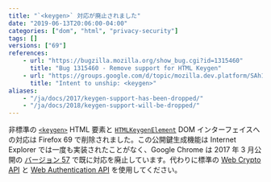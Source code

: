 ```yaml
---
title: "`<keygen>` 対応が廃止されました"
date: "2019-06-13T20:06:00-04:00"
categories: ["dom", "html", "privacy-security"]
tags: []
versions: ["69"]
references:
    - url: "https://bugzilla.mozilla.org/show_bug.cgi?id=1315460"
      title: "Bug 1315460 - Remove support for HTML Keygen"
    - url: "https://groups.google.com/d/topic/mozilla.dev.platform/SAh1b1R5lrY/discussion"
      title: "Intent to unship: <keygen>"
aliases:
    - "/ja/docs/2017/keygen-support-has-been-dropped/"
    - "/ja/docs/2018/keygen-support-will-be-dropped/"
---
```

非標準の [`<keygen>`](https://developer.mozilla.org/docs/Web/HTML/Element/keygen) HTML 要素と [`HTMLKeygenElement`](https://developer.mozilla.org/docs/Web/API/HTMLKeygenElement) DOM インターフェイスへの対応は Firefox 69 で削除されました。この公開鍵生成機能は Internet Explorer では一度も実装されたことがなく、Google Chrome は 2017 年 3 月公開の [バージョン 57](https://www.chromestatus.com/feature/5716060992962560) で既に対応を廃止しています。代わりに標準の [Web Crypto API](https://developer.mozilla.org/docs/Web/API/Web_Crypto_API) と [Web Authentication API](https://developer.mozilla.org/docs/Web/API/Web_Authentication_API) を使用してください。

